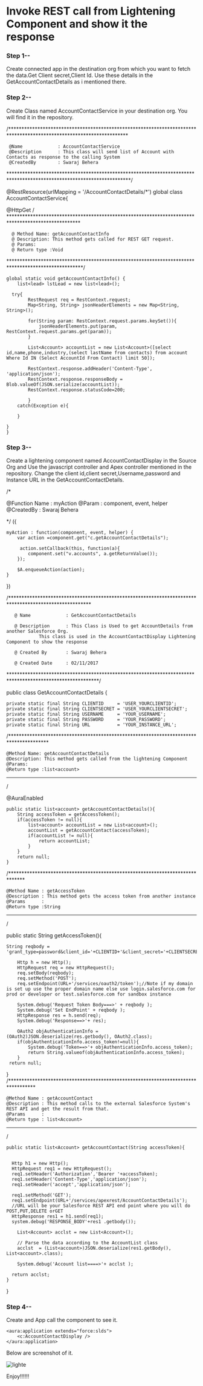 # Invoke REST call from Lightening Component and show it the response

### Step 1--

Create connected app in the destination org from which you want to fetch the data.Get Client secret,Client Id.
Use these details in the GetAccountContactDetails as i mentioned there.

### Step 2--

Create Class named AccountContactService in your destination org.
You will find it in the  repository.

/*********************************************************************************************************************

     @Name             : AccountContactService
     @Description      : This class will send list of Account with Contacts as response to the calling System
     @CreatedBy        : Swaraj Behera
     
**********************************************************************************************************************/


@RestResource(urlMapping = '/AccountContactDetails/*')
global class AccountContactService{

 @HttpGet
/ ***************************************************************************************************

      @ Method Name: getAccountContactInfo
      @ Description: This method gets called for REST GET request.
      @ Params: 
      @ Return type :Void    
      
****************************************************************************************************/

    global static void getAccountContactInfo() {
        list<lead> lstLead = new list<lead>();
       
      try{
            RestRequest req = RestContext.request;                        
            Map<String, String> jsonHeaderElements = new Map<String, String>();
            
            for(String param: RestContext.request.params.keySet()){
                jsonHeaderElements.put(param, RestContext.request.params.get(param));                
            }

            List<Account> accountList = new List<Account>([select id,name,phone,industry,(select lastName from contacts) from account Where Id IN (Select AccountId From Contact) limit 50]);
            
            RestContext.response.addHeader('Content-Type', 'application/json');
            RestContext.response.responseBody = Blob.valueOf(JSON.serialize(accountList));
            RestContext.response.statusCode=200;  
                          
            }
        catch(Exception e){  
            
        }
    
    }
    }

### Step 3--

Create a lightening component named AccountContactDisplay in the Source Org and Use the javascript controller and Apex controller mentioned in the repository. Change the client id,client secret,Username,password and Instance URL in the GetAccountContactDetails.

/*

@Function Name : myAction
@Param         : component, event, helper
@CreatedBy     : Swaraj Behera

*/
({

	myAction : function(component, event, helper) {
		var action =component.get("c.getAccountContactDetails");
		
         action.setCallback(this, function(a){              
            component.set("v.accounts", a.getReturnValue());         
        });
        
        $A.enqueueAction(action);
	}
    
})


/*******************************************************************************************************

	   @ Name             : GetAccountContactDetails 

	   @ Description      : This Class is Used to get AccountDetails from another Salesforce Org. 
				This class is used in the AccountContactDisplay Lightening Component to show the response

	   @ Created By       : Swaraj Behera

	   @ Created Date     : 02/11/2017
   
**********************************************************************************************************/



public  class GetAccountContactDetails {
	
	private static final String CLIENTID     = 'USER_YOURCLIENTID';
	private static final String CLIENTSECRET = 'USER_YOURCLIENTSECRET';
	private static final String USERNAME     = 'YOUR_USERNAME';
	private static final String PASSWORD     = 'YOUR_PASSWORD';
	private static final String URL          = 'YOUR_INSTANCE_URL';


/***************************************************************************************


    @Method Name: getAccountContactDetails
    @Description: This method gets called from the lightening Component
    @Params: 
    @Return type :list<account>    
    
****************************************************************************************
/ 

@AuraEnabled

	public static list<account> getAccountContactDetails(){
		String accessToken = getAccessToken();
		if(accessToken != null){
			list<account> accountList = new List<account>();
			accountList = getAccountContact(accessToken);
			if(accountList != null){
				return accountList;     
			}
		}
		return null;
	}
/******************************************************************************
	
	
    @Method Name : getAccessToken
    @Description : This method gets the access token from another instance
    @Params      : 
    @Return type :String   
    
*******************************************************************************
/ 


public static String getAccessToken(){

	String reqbody = 'grant_type=password&client_id='+CLIENTID+'&client_secret='+CLIENTSECRET+'&username='+USERNAME+'&password='+PASSWORD;

		Http h = new Http();
		HttpRequest req = new HttpRequest();
		req.setBody(reqbody);
		req.setMethod('POST');
		req.setEndpoint(URL+'/services/oauth2/token');//Note if my domain is set up use the proper domain name else use login.salesforce.com for prod or developer or test.salesforce.com for sandbox instance
		
		System.debug('Request Token Body===>' + reqbody );
		System.debug('Set EndPoint' + reqbody );
		HttpResponse res = h.send(req);
		System.debug('Response==>'+ res);
		
		OAuth2 objAuthenticationInfo = (OAuth2)JSON.deserialize(res.getbody(), OAuth2.class);
        if(objAuthenticationInfo.access_token!=null){
            System.debug('Token==>'+ objAuthenticationInfo.access_token);
            return String.valueof(objAuthenticationInfo.access_token);
        }
     return null;
}
/**********************************************************************************


    @Method Name : getAccountContact
    @Description : This method calls to the external Salesforce System's REST API and get the result from that.
    @Params      : 
    @Return type : list<Account>   
    
************************************************************************************
/  


	public static list<Account> getAccountContact(String accessToken){
	
        
      Http h1 = new Http();
      HttpRequest req1 = new HttpRequest();
      req1.setHeader('Authorization','Bearer '+accessToken);
      req1.setHeader('Content-Type','application/json');
      req1.setHeader('accept','application/json');
    
      req1.setMethod('GET');
      req1.setEndpoint(URL+'/services/apexrest/AccountContactDetails');
      //URL will be your Salesforce REST API end point where you will do POST,PUT,DELETE orGET
      HttpResponse res1 = h1.send(req1);
      system.debug('RESPONSE_BODY'+res1 .getbody());
        
        List<Account> acclst = new List<Account>();

        // Parse the data according to the AccountList class
        acclst  = (List<account>)JSON.deserialize(res1.getBody(), List<account>.class);
        
        System.debug('Account list====>'+ acclst );
        
 	  return acclst;
    }
    
}

### Step 4--

Create and App call the component to see it.

	<aura:application extends="force:slds">
		<c:AccountContactDisplay />
	</aura:application>

Below are screenshot of it.

![lighte](https://user-images.githubusercontent.com/18612751/32320412-ba47ca74-bfe3-11e7-8353-66d53fc756cb.PNG)

Enjoy!!!!!!
